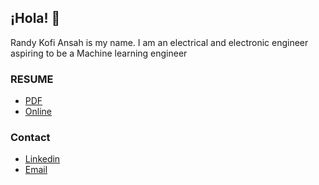 ## ¡Hola! 👋

Randy Kofi Ansah is my name. I am an electrical and electronic engineer aspiring to be a Machine learning engineer


### RESUME
* [PDF](Machine_Learning_Engineer_CV.pdf)
* [Online](https://51CAR10.github.io/)
### Contact  
* [Linkedin](https://www.linkedin.com/in/randy-kofi-ansah/)
* [Email](randyansah97@gmail.com)
